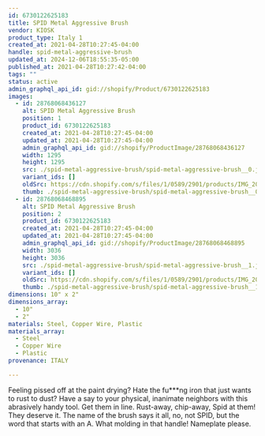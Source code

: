 ```yaml
---
id: 6730122625183
title: SPID Metal Aggressive Brush
vendor: KIOSK
product_type: Italy 1
created_at: 2021-04-28T10:27:45-04:00
handle: spid-metal-aggressive-brush
updated_at: 2024-12-06T18:55:35-05:00
published_at: 2021-04-28T10:27:42-04:00
tags: ""
status: active
admin_graphql_api_id: gid://shopify/Product/6730122625183
images:
  - id: 28768068436127
    alt: SPID Metal Aggressive Brush
    position: 1
    product_id: 6730122625183
    created_at: 2021-04-28T10:27:45-04:00
    updated_at: 2021-04-28T10:27:45-04:00
    admin_graphql_api_id: gid://shopify/ProductImage/28768068436127
    width: 1295
    height: 1295
    src: ./spid-metal-aggressive-brush/spid-metal-aggressive-brush__0.jpg
    variant_ids: []
    oldSrc: https://cdn.shopify.com/s/files/1/0589/2901/products/IMG_20181118_143834.jpg?v=1619620065
    thumb: ./spid-metal-aggressive-brush/spid-metal-aggressive-brush__0-thumb.jpg
  - id: 28768068468895
    alt: SPID Metal Aggressive Brush
    position: 2
    product_id: 6730122625183
    created_at: 2021-04-28T10:27:45-04:00
    updated_at: 2021-04-28T10:27:45-04:00
    admin_graphql_api_id: gid://shopify/ProductImage/28768068468895
    width: 3036
    height: 3036
    src: ./spid-metal-aggressive-brush/spid-metal-aggressive-brush__1.jpg
    variant_ids: []
    oldSrc: https://cdn.shopify.com/s/files/1/0589/2901/products/IMG_20181121_150102.jpg?v=1619620065
    thumb: ./spid-metal-aggressive-brush/spid-metal-aggressive-brush__1-thumb.jpg
dimensions: 10" x 2"
dimensions_array:
  - 10"
  - 2"
materials: Steel, Copper Wire, Plastic
materials_array:
  - Steel
  - Copper Wire
  - Plastic
provenance: ITALY

---
```


Feeling pissed off at the paint drying? Hate the fu\*\*\*ng iron that just wants to rust to dust? Have a say to your physical, inanimate neighbors with this abrasively handy tool. Get them in line. Rust-away, chip-away, Spid at them! They deserve it. The name of the brush says it all, no, not SPID, but the word that starts with an A. What molding in that handle! Nameplate please.